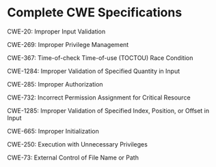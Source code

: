 

# Complete CWE Specifications

CWE-20: Improper Input Validation

CWE-269: Improper Privilege Management

CWE-367: Time-of-check Time-of-use (TOCTOU) Race Condition

CWE-1284: Improper Validation of Specified Quantity in Input

CWE-285: Improper Authorization

CWE-732: Incorrect Permission Assignment for Critical Resource

CWE-1285: Improper Validation of Specified Index, Position, or Offset in Input

CWE-665: Improper Initialization

CWE-250: Execution with Unnecessary Privileges

CWE-73: External Control of File Name or Path